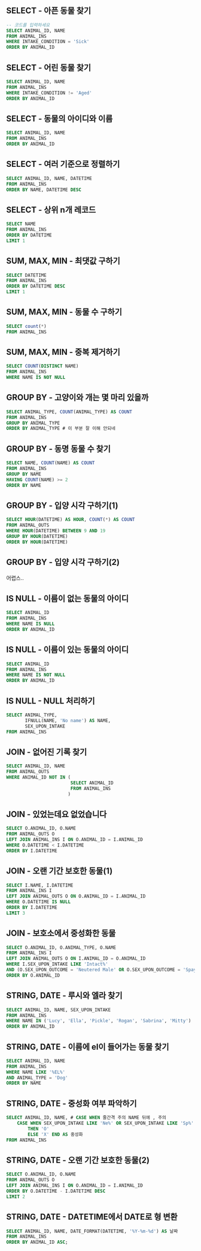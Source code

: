 ## SELECT - 아픈 동물 찾기

```sql
-- 코드를 입력하세요
SELECT ANIMAL_ID, NAME
FROM ANIMAL_INS
WHERE INTAKE_CONDITION = 'Sick'
ORDER BY ANIMAL_ID 
```



## SELECT - 어린 동물 찾기

```sql
SELECT ANIMAL_ID, NAME
FROM ANIMAL_INS
WHERE INTAKE_CONDITION != 'Aged'
ORDER BY ANIMAL_ID
```



## SELECT - 동물의 아이디와 이름

```sql
SELECT ANIMAL_ID, NAME
FROM ANIMAL_INS
ORDER BY ANIMAL_ID
```



## SELECT - 여러 기준으로 정렬하기

```sql
SELECT ANIMAL_ID, NAME, DATETIME
FROM ANIMAL_INS
ORDER BY NAME, DATETIME DESC
```



## SELECT - 상위 n개 레코드

```sql
SELECT NAME
FROM ANIMAL_INS
ORDER BY DATETIME
LIMIT 1
```



## SUM, MAX, MIN - 최댓값 구하기

```sql
SELECT DATETIME
FROM ANIMAL_INS
ORDER BY DATETIME DESC
LIMIT 1
```



## SUM, MAX, MIN - 동물 수 구하기

```sql
SELECT count(*)
FROM ANIMAL_INS
```



## SUM, MAX, MIN - 중복 제거하기

```SQL
SELECT COUNT(DISTINCT NAME)
FROM ANIMAL_INS
WHERE NAME IS NOT NULL
```



## GROUP BY - 고양이와 개는 몇 마리 있을까

```SQL
SELECT ANIMAL_TYPE, COUNT(ANIMAL_TYPE) AS COUNT
FROM ANIMAL_INS
GROUP BY ANIMAL_TYPE
ORDER BY ANIMAL_TYPE # 이 부분 잘 이해 안되네
```



## GROUP BY - 동명 동물 수 찾기

```SQL
SELECT NAME, COUNT(NAME) AS COUNT
FROM ANIMAL_INS
GROUP BY NAME
HAVING COUNT(NAME) >= 2
ORDER BY NAME
```



## GROUP BY - 입양 시각 구하기(1)

```SQL
SELECT HOUR(DATETIME) AS HOUR, COUNT(*) AS COUNT
FROM ANIMAL_OUTS
WHERE HOUR(DATETIME) BETWEEN 9 AND 19
GROUP BY HOUR(DATETIME)
ORDER BY HOUR(DATETIME)
```



## GROUP BY - 입양 시각 구하기(2)

어렵스..



## IS NULL - 이름이 없는 동물의 아이디

```SQL
SELECT ANIMAL_ID
FROM ANIMAL_INS
WHERE NAME IS NULL
ORDER BY ANIMAL_ID
```



## IS NULL - 이름이 있는 동물의 아이디

```SQL
SELECT ANIMAL_ID
FROM ANIMAL_INS
WHERE NAME IS NOT NULL
ORDER BY ANIMAL_ID
```



## IS NULL - NULL 처리하기

```SQL
SELECT ANIMAL_TYPE, 
       IFNULL(NAME, 'No name') AS NAME, 
       SEX_UPON_INTAKE
FROM ANIMAL_INS
```



## JOIN - 없어진 기록 찾기

```SQL
SELECT ANIMAL_ID, NAME
FROM ANIMAL_OUTS
WHERE ANIMAL_ID NOT IN (
                        SELECT ANIMAL_ID
                        FROM ANIMAL_INS
                       )
```



## JOIN - 있었는데요 없었습니다

```SQL
SELECT O.ANIMAL_ID, O.NAME
FROM ANIMAL_OUTS O
LEFT JOIN ANIMAL_INS I ON O.ANIMAL_ID = I.ANIMAL_ID
WHERE O.DATETIME < I.DATETIME
ORDER BY I.DATETIME
```



## JOIN - 오랜 기간 보호한 동물(1)

```SQL
SELECT I.NAME, I.DATETIME
FROM ANIMAL_INS I
LEFT JOIN ANIMAL_OUTS O ON O.ANIMAL_ID = I.ANIMAL_ID
WHERE O.DATETIME IS NULL
ORDER BY I.DATETIME
LIMIT 3
```



## JOIN - 보호소에서 중성화한 동물

```SQL
SELECT O.ANIMAL_ID, O.ANIMAL_TYPE, O.NAME
FROM ANIMAL_INS I
LEFT JOIN ANIMAL_OUTS O ON I.ANIMAL_ID = O.ANIMAL_ID
WHERE I.SEX_UPON_INTAKE LIKE 'Intact%'
AND (O.SEX_UPON_OUTCOME = 'Neutered Male' OR O.SEX_UPON_OUTCOME = 'Spayed Female')
ORDER BY O.ANIMAL_ID
```



## STRING, DATE - 루시와 엘라 찾기

```SQL
SELECT ANIMAL_ID, NAME, SEX_UPON_INTAKE
FROM ANIMAL_INS
WHERE NAME IN ('Lucy', 'Ella', 'Pickle', 'Rogan', 'Sabrina', 'Mitty')
ORDER BY ANIMAL_ID
```



## STRING, DATE - 이름에 el이 들어가는 동물 찾기

```SQL
SELECT ANIMAL_ID, NAME
FROM ANIMAL_INS
WHERE NAME LIKE '%EL%'
AND ANIMAL_TYPE = 'Dog'
ORDER BY NAME
```



## STRING, DATE - 중성화 여부 파악하기

```SQL
SELECT ANIMAL_ID, NAME, # CASE WHEN 줄간격 주의 NAME 뒤에 , 주의
    CASE WHEN SEX_UPON_INTAKE LIKE 'Ne%' OR SEX_UPON_INTAKE LIKE 'Sp%' 
        THEN 'O'
        ELSE 'X' END AS 중성화
FROM ANIMAL_INS
```



## STRING, DATE - 오랜 기간 보호한 동물(2)

```SQL
SELECT O.ANIMAL_ID, O.NAME
FROM ANIMAL_OUTS O
LEFT JOIN ANIMAL_INS I ON O.ANIMAL_ID = I.ANIMAL_ID
ORDER BY O.DATETIME - I.DATETIME DESC
LIMIT 2
```



## STRING, DATE  - DATETIME에서 DATE로 형 변환

```SQL
SELECT ANIMAL_ID, NAME, DATE_FORMAT(DATETIME, '%Y-%m-%d') AS 날짜
FROM ANIMAL_INS
ORDER BY ANIMAL_ID ASC;
```


